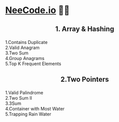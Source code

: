 # [NeeCode.io](https://neetcode.io/) 🧑‍💻


<h2><p align="center">1. Array & Hashing</p></h2>

1.Contains Duplicate <br>
2.Valid Anagram	<br>
3.Two Sum	<br>
4.Group Anagrams	<br>
5.Top K Frequent Elements <br>

<h2><p align="center">2.Two Pointers</p></h2>

1.Valid Palindrome <br>
2.Two Sum II	 <br>
3.3Sum	 <br>
4.Container with Most Water	 <br>
5.Trapping Rain Water <br>
